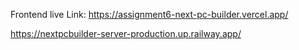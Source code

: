 Frontend live Link: https://assignment6-next-pc-builder.vercel.app/

https://nextpcbuilder-server-production.up.railway.app/
